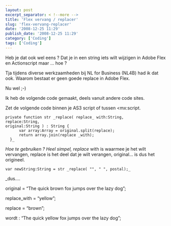 ```yaml
---
layout: post
excerpt_separator: < !--more -->
title: 'Flex vervang / replacer'
slug: 'flex-vervang-replacer'
date: '2008-12-25 11:29'
publish_date: '2008-12-25 11:29'
category: ['Coding']
tags: ['Coding']
---
```

Heb je dat ook wel eens ? Dat je in een string iets wilt wijzigen in Adobe
Flex en Actionscript maar … hoe ?  
  
Tja tijdens diverse werkzaamheden bij NL for Business (NL4B) had ik dat ook.
Waarom bestaat er geen goede replace in Adobe Flex.  
  
Nu wel ;-)  
  
Ik heb de volgende code gemaakt, deels vanuit andere code sites.  
  
  
  
Zet de volgende code binnen je AS3 script of tussen <mx:script.

    
    
    private function str _replace( replace_ with:String,   
    replace:String,   
    original:String ) : String {  
          var array:Array = original.split(replace);  
          return array.join(replace _with);  
      }_

 _Hoe te gebruiken ? Heel simpel, replace_ with is waarmee je het wilt
vervangen, replace is het deel dat je wilt verangen, original… is dus het
origineel.

    
    
    var newString:String = str _replace( "", " ", postal);_

 _dus….  
  
original = “The quick brown fox jumps over the lazy dog”;  
  
replace_with = “yellow”;  
  
replace = “brown”;  
  
wordt : “The quick yellow fox jumps over the lazy dog”;

